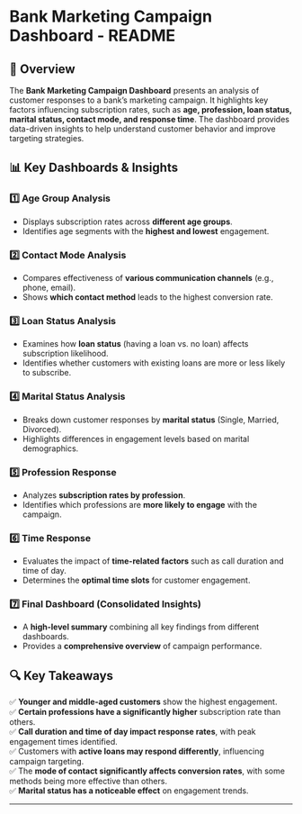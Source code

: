 # **Bank Marketing Campaign Dashboard - README**  

## **📌 Overview**  
The **Bank Marketing Campaign Dashboard** presents an analysis of customer responses to a bank’s marketing campaign. It highlights key factors influencing subscription rates, such as **age, profession, loan status, marital status, contact mode, and response time**. The dashboard provides data-driven insights to help understand customer behavior and improve targeting strategies.  

## **📊 Key Dashboards & Insights**  

### **1️⃣ Age Group Analysis**  
- Displays subscription rates across **different age groups**.  
- Identifies age segments with the **highest and lowest** engagement.  

### **2️⃣ Contact Mode Analysis**  
- Compares effectiveness of **various communication channels** (e.g., phone, email).  
- Shows **which contact method** leads to the highest conversion rate.  

### **3️⃣ Loan Status Analysis**  
- Examines how **loan status** (having a loan vs. no loan) affects subscription likelihood.  
- Identifies whether customers with existing loans are more or less likely to subscribe.  

### **4️⃣ Marital Status Analysis**  
- Breaks down customer responses by **marital status** (Single, Married, Divorced).  
- Highlights differences in engagement levels based on marital demographics.  

### **5️⃣ Profession Response**  
- Analyzes **subscription rates by profession**.  
- Identifies which professions are **more likely to engage** with the campaign.  

### **6️⃣ Time Response**  
- Evaluates the impact of **time-related factors** such as call duration and time of day.  
- Determines the **optimal time slots** for customer engagement.  

### **7️⃣ Final Dashboard (Consolidated Insights)**  
- A **high-level summary** combining all key findings from different dashboards.  
- Provides a **comprehensive overview** of campaign performance.  

## **🔍 Key Takeaways**  
✅ **Younger and middle-aged customers** show the highest engagement.  
✅ **Certain professions have a significantly higher** subscription rate than others.  
✅ **Call duration and time of day impact response rates**, with peak engagement times identified.  
✅ Customers with **active loans may respond differently**, influencing campaign targeting.  
✅ The **mode of contact significantly affects conversion rates**, with some methods being more effective than others.  
✅ **Marital status has a noticeable effect** on engagement trends.  

---

